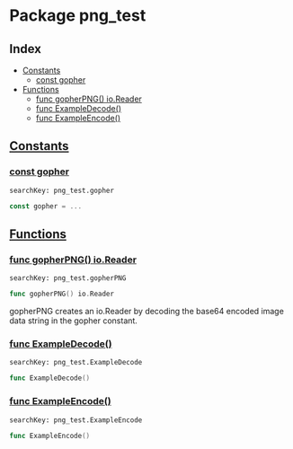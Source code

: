 # Package png_test

## Index

* [Constants](#const)
    * [const gopher](#gopher)
* [Functions](#func)
    * [func gopherPNG() io.Reader](#gopherPNG)
    * [func ExampleDecode()](#ExampleDecode)
    * [func ExampleEncode()](#ExampleEncode)


## <a id="const" href="#const">Constants</a>

### <a id="gopher" href="#gopher">const gopher</a>

```
searchKey: png_test.gopher
```

```Go
const gopher = ...
```

## <a id="func" href="#func">Functions</a>

### <a id="gopherPNG" href="#gopherPNG">func gopherPNG() io.Reader</a>

```
searchKey: png_test.gopherPNG
```

```Go
func gopherPNG() io.Reader
```

gopherPNG creates an io.Reader by decoding the base64 encoded image data string in the gopher constant. 

### <a id="ExampleDecode" href="#ExampleDecode">func ExampleDecode()</a>

```
searchKey: png_test.ExampleDecode
```

```Go
func ExampleDecode()
```

### <a id="ExampleEncode" href="#ExampleEncode">func ExampleEncode()</a>

```
searchKey: png_test.ExampleEncode
```

```Go
func ExampleEncode()
```

